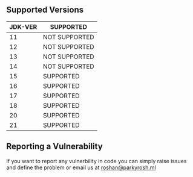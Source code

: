 ## Supported Versions

| JDK-VER | SUPPORTED          |
| ------- | ------------------ |
|  11     |  NOT SUPPORTED     |
|  12     |  NOT SUPPORTED     |
|  13     |  NOT SUPPORTED     |
|  14     |  NOT SUPPORTED     |
|  15     |  SUPPORTED         |
|  16     |  SUPPORTED         |
|  17     |  SUPPORTED         |
|  18     |  SUPPORTED         |
|  20     |  SUPPORTED         |
|  21     |  SUPPORTED         |

## Reporting a Vulnerability

If you want to report any vulnerbility in code you can simply raise issues and define the problem or email us at roshan@parkyrosh.ml


